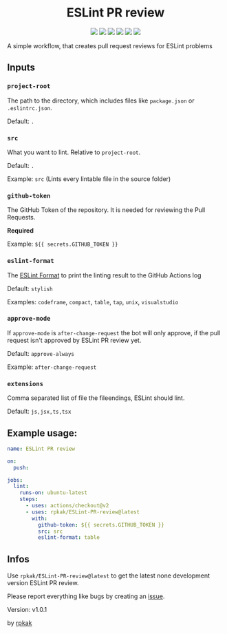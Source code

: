 <h1 align="center">ESLint PR review</h1><p align="center"><a href="https://github.com/rpkak/ESLint-PR-review/actions/workflows/test.yml"><img src="https://github.com/rpkak/ESLint-PR-review/actions/workflows/test.yml/badge.svg"/></a> <a href="https://github.com/rpkak/ESLint-PR-review/issues"><img src="https://img.shields.io/github/issues/rpkak/ESLint-PR-review?style=flat-square"/></a> <a href="https://github.com/rpkak/ESLint-PR-review/pulls"><img src="https://img.shields.io/github/issues-pr/rpkak/ESLint-PR-review?style=flat-square"/></a> <a href="https://github.com/rpkak/ESLint-PR-review/stargazers"><img src="https://img.shields.io/github/stars/rpkak/ESLint-PR-review?style=flat-square"/></a> <a href="https://github.com/rpkak/ESLint-PR-review/releases"><img src="https://img.shields.io/github/v/release/rpkak/ESLint-PR-review?style=flat-square"/></a> <a href="https://github.com/rpkak/ESLint-PR-review/releases"><img src="https://img.shields.io/github/v/release/rpkak/eslint-pr-review?include_prereleases&label=pre-release&style=flat-square"/></a></p>


A simple workflow, that creates pull request reviews for ESLint problems

## Inputs

### `project-root`

The path to the directory, which includes files like `package.json` or `.eslintrc.json`.

Default: `.`

### `src`

What you want to lint. Relative to `project-root`.

Default: `.`

Example: `src` (Lints every lintable file in the source folder)

### `github-token`

The GitHub Token of the repository. It is needed for reviewing the Pull Requests.

**Required**

Example: `${{ secrets.GITHUB_TOKEN }}`

### `eslint-format`

The [ESLint Format](https://eslint.org/docs/user-guide/formatters/) to print the linting result to the GitHub Actions log

Default: `stylish`

Examples: `codeframe`, `compact`, `table`, `tap`, `unix`, `visualstudio`

### `approve-mode`

If `approve-mode` is `after-change-request` the bot will only approve, if the pull request isn't approved by ESLint PR review yet.

Default: `approve-always`

Example: `after-change-request`

### `extensions`

Comma separated list of file the fileendings, ESLint should lint.

Default: `js,jsx,ts,tsx`

## Example usage:
```yaml
name: ESLint PR review

on:
  push:

jobs:
  lint:
    runs-on: ubuntu-latest
    steps:
      - uses: actions/checkout@v2
      - uses: rpkak/ESLint-PR-review@latest
        with:
          github-token: ${{ secrets.GITHUB_TOKEN }}
          src: src
          eslint-format: table
```

## Infos

Use `rpkak/ESLint-PR-review@latest` to get the latest none development version ESLint PR review.

Please report everything like bugs by creating an [issue](https://github.com/rpkak/ESLint-PR-review/issues/new/choose).

Version: v1.0.1

by [rpkak](https://github.com/rpkak)
